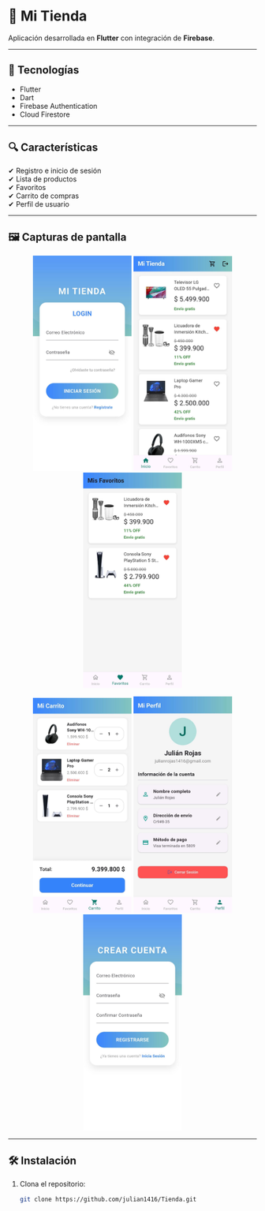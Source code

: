 # 🛒 Mi Tienda
Aplicación desarrollada en **Flutter** con integración de **Firebase**.

---

## 🚀 Tecnologías
- Flutter
- Dart
- Firebase Authentication
- Cloud Firestore

---

## 🔍 Características
✔ Registro e inicio de sesión  
✔ Lista de productos  
✔ Favoritos  
✔ Carrito de compras  
✔ Perfil de usuario  

---

## 🖼 Capturas de pantalla

<p align="center">
  <img src="screens/login.jpg" alt="Login" width="200"/>
  <img src="screens/homepage.jpg" alt="Inicio" width="200"/>
  <img src="screens/favorites.jpg" alt="Favoritos" width="200"/>
</p>

<p align="center">
  <img src="screens/shopping.jpg" alt="Carrito" width="200"/>
  <img src="screens/profile.jpg" alt="Perfil" width="200"/>
  <img src="screens/create.jpg" alt="Crear Producto" width="200"/>
</p>

---

## 🛠 Instalación
1. Clona el repositorio:
   ```bash
   git clone https://github.com/julian1416/Tienda.git
